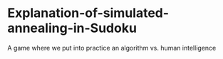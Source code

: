 # Explanation-of-simulated-annealing-in-Sudoku
A game where we put into practice an algorithm vs. human intelligence
